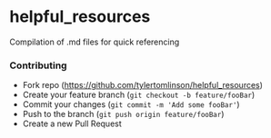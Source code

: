 # helpful_resources

Compilation of .md files for quick referencing

 ### Contributing
- Fork repo (https://github.com/tylertomlinson/helpful_resources)
- Create your feature branch (`git checkout -b feature/fooBar`)
- Commit your changes (`git commit -m 'Add some fooBar'`)
- Push to the branch (`git push origin feature/fooBar`)
- Create a new Pull Request

